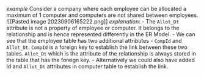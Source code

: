 *example*
	Consider a company where each employee can be allocated a maximum of 1 computer and computers are not shared between employees.
	![[Pasted image 20230906165222.png]]
	*explanation*:
	- The `Allot_Dt` attribute is not a property of employee or computer. It belongs to the relationship and is hence represented differently in the ER Model.
	- We can see that the employee table has two additional attributes - `CompId` and `Allot_Dt`. `CompId` is a foreign key to establish the link between these two tables. `Allot_Dt` which is the attribute of the relationship is always stored in the table that has the foreign key.
	- Alternatively we could also have added Id and `Allot_Dt` attributes in computer table to establish the link.